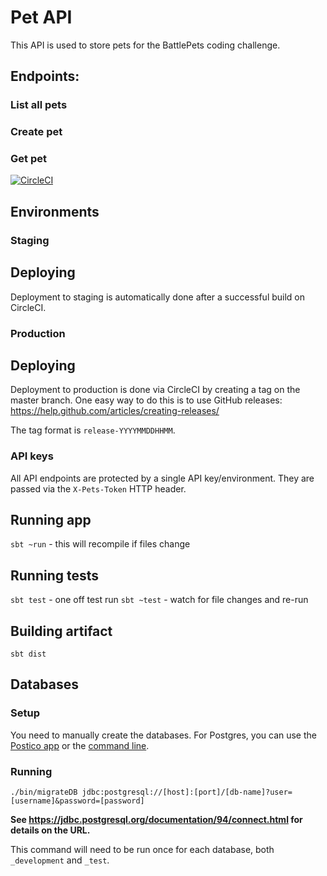 # Pet API

This API is used to store pets for the BattlePets coding challenge.

## Endpoints:

### List all pets

### Create pet

### Get pet

[![CircleCI](https://circleci.com/gh/wunderteam/xxxx/tree/master.svg?style=svg&circle-token=xxxxx)](https://circleci.com/gh/wunderteam/xxxx/tree/master)

## Environments

### Staging


## Deploying

Deployment to staging is automatically done after a successful build on CircleCI.

### Production


## Deploying

Deployment to production is done via CircleCI by creating a tag on the master branch. One easy way to do this is to use GitHub releases:
https://help.github.com/articles/creating-releases/

The tag format is `release-YYYYMMDDHHMM`.

### API keys

All API endpoints are protected by a single API key/environment. They are passed via the `X-Pets-Token` HTTP header.

## Running app

`sbt ~run` - this will recompile if files change

## Running tests

`sbt test` - one off test run
`sbt ~test` - watch for file changes and re-run 

## Building artifact

`sbt dist`

## Databases

### Setup

You need to manually create the databases. For Postgres, you can use the [Postico app](https://eggerapps.at/postico/) or the [command line](https://www.postgresql.org/docs/9.1/static/manage-ag-createdb.html).

### Running

`./bin/migrateDB jdbc:postgresql://[host]:[port]/[db-name]?user=[username]&password=[password]`

**See https://jdbc.postgresql.org/documentation/94/connect.html for details on the URL.**

This command will need to be run once for each database, both `_development` and `_test`.

